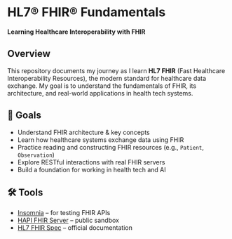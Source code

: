# HL7® FHIR® Fundamentals  
**Learning Healthcare Interoperability with FHIR**

##  Overview  
This repository documents my journey as I learn **HL7 FHIR** (Fast Healthcare Interoperability Resources), the modern standard for healthcare data exchange. My goal is to understand the fundamentals of FHIR, its architecture, and real-world applications in health tech systems.

## 🧠 Goals  
- Understand FHIR architecture & key concepts  
- Learn how healthcare systems exchange data using FHIR  
- Practice reading and constructing FHIR resources (e.g., `Patient`, `Observation`)  
- Explore RESTful interactions with real FHIR servers  
- Build a foundation for working in health tech and AI

##  🛠️ Tools  
- [Insomnia](https://insomnia.rest/) – for testing FHIR APIs  
- [HAPI FHIR Server](https://hapi.fhir.org/) – public sandbox  
- [HL7 FHIR Spec](https://www.hl7.org/fhir/) – official documentation


